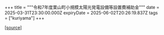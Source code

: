 +++
title = """令和7年度栗山町小規模太陽光発電設備等設置費補助金"""
date = 2025-03-31T23:30:00.000Z
expiryDate = 2025-06-02T20:26:19.837Z
tags = ["kuriyama"]
+++


[[source]](https://www.town.kuriyama.hokkaido.jp/site/-/22257.html)
